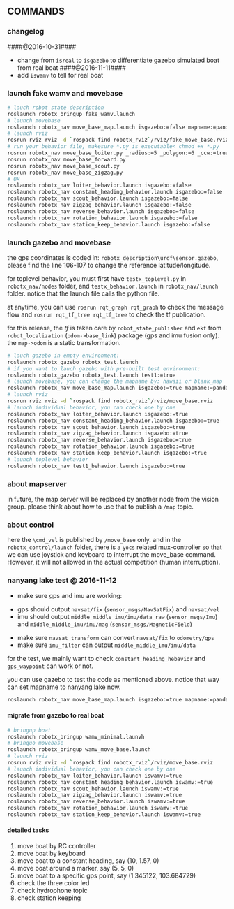 COMMANDS
--------
### changelog ###
####@2016-10-31####
+ change from `isreal` to `isgazebo` to differentiate gazebo simulated boat from real boat
####@2016-11-11####
+ add `iswamv` to tell for real boat

### launch fake wamv and movebase ###
```bash
# lauch robot state description
roslaunch robotx_bringup fake_wamv.launch
# launch movebase
roslaunch robotx_nav move_base_map.launch isgazebo:=false mapname:=pandan
# launch rviz
rosrun rviz rviz -d `rospack find robotx_rviz`/rviz/fake_move_base.rviz
# run your behavior file, makesure *.py is executable< chmod +x *.py
rosrun robotx_nav move_base_loiter.py _radius:=5 _polygon:=6 _ccw:=true
rosrun robotx_nav move_base_forward.py 
rosrun robotx_nav move_base_scout.py
rosrun robotx_nav move_base_zigzag.py
# OR
roslaunch robotx_nav loiter_behavior.launch isgazebo:=false
roslaunch robotx_nav constant_heading_behavior.launch isgazebo:=false
roslaunch robotx_nav scout_behavior.launch isgazebo:=false
roslaunch robotx_nav zigzag_behavior.launch isgazebo:=false
roslaunch robotx_nav reverse_behavior.launch isgazebo:=false
roslaunch robotx_nav rotation_behavior.launch isgazebo:=false
roslaunch robotx_nav station_keep_behavior.launch isgazebo:=false
```

### launch gazebo and movebase ###
the gps coordinates is coded in: `robotx_description\urdf\sensor.gazebo`,
please find the line 106-107 to change the reference latitude/longitude.

for toplevel behavior, you must first have `testx_toplevel.py` in `robotx_nav/nodes` folder,
and `testx_behavior.launch` in `robotx_nav/launch` folder.
notice that the launch file calls the python file.

at anytime, you can use `rosrun rqt_graph rqt_graph` to check the message flow
and `rosrun rqt_tf_tree rqt_tf_tree` to check the tf publication.

for this release, the *tf* is taken care by `robot_state_publisher` and `ekf` from `robot_localization` (`odom->base_link`) package (gps and imu fusion only). the `map->odom` is a static transformation.

```bash
# lauch gazebo in empty environment:
roslaunch robotx_gazebo robotx_test.launch
# if you want to lauch gazebo with pre-built test environment:
roslaunch robotx_gazebo robotx_test.launch test1:=true
# launch movebase, you can change the mapname by: hawaii or blank_map
roslaunch robotx_nav move_base_map.launch isgazebo:=true mapname:=pandan
# launch rviz
rosrun rviz rviz -d `rospack find robotx_rviz`/rviz/move_base.rviz
# launch individual behavior, you can check one by one
roslaunch robotx_nav loiter_behavior.launch isgazebo:=true
roslaunch robotx_nav constant_heading_behavior.launch isgazebo:=true
roslaunch robotx_nav scout_behavior.launch isgazebo:=true
roslaunch robotx_nav zigzag_behavior.launch isgazebo:=true
roslaunch robotx_nav reverse_behavior.launch isgazebo:=true
roslaunch robotx_nav rotation_behavior.launch isgazebo:=true
roslaunch robotx_nav station_keep_behavior.launch isgazebo:=true
# launch toplevel behavior
roslaunch robotx_nav test1_behavior.launch isgazebo:=true
```

### about mapserver ###
in future, the map server will be replaced by another node from the vision group.
please think about how to use that to publish a `/map` topic.

### about control ###
here the `\cmd_vel` is published by `/move_base` only. and in the `robotx_control/launch` folder,
there is a `yocs` related mux-controller so that we can use joystick and keyboard to interrupt the move_base command. However, it will not allowed in the actual competition (human interruption).


### nanyang lake test @ 2016-11-12 ###
+ make sure gps and imu are working:
 - gps should output `navsat/fix` (`sensor_msgs/NavSatFix`) and `navsat/vel`
 - imu should output `middle_middle_imu/imu/data_raw` (`sensor_msgs/Imu`) and `middle_middle_imu/imu/mag` (`sensor_msgs/MagneticField`)
+ make sure `navsat_transform` can convert `navsat/fix` to `odometry/gps`
+ make sure `imu_filter` can output `middle_middle_imu/imu/data`

for the test, we mainly want to check `constant_heading_hebavior` and `gps_waypoint` can work or not.

you can use gazebo to test the code as mentioned above.
notice that way can set mapname to nanyang lake now.
```bash
roslaunch robotx_nav move_base_map.launch isgazebo:=true mapname:=pandan
```

#### migrate from gazebo to real boat ####
```bash
# bringup boat 
roslaunch robotx_bringup wamv_minimal.launvh
# bringuo movebase
roslaunch robotx_bringup wamv_move_base.launch
# launch rviz
rosrun rviz rviz -d `rospack find robotx_rviz`/rviz/move_base.rviz
# launch individual behavior, you can check one by one
roslaunch robotx_nav loiter_behavior.launch iswamv:=true
roslaunch robotx_nav constant_heading_behavior.launch iswamv:=true
roslaunch robotx_nav scout_behavior.launch iswamv:=true
roslaunch robotx_nav zigzag_behavior.launch iswamv:=true
roslaunch robotx_nav reverse_behavior.launch iswamv:=true
roslaunch robotx_nav rotation_behavior.launch iswamv:=true
roslaunch robotx_nav station_keep_behavior.launch iswamv:=true
```

#### detailed tasks ####
1. move boat by RC controller
2. move boat by keyboard
3. move boat to a constant heading, say (10, 1.57, 0) 
4. move boat around a marker, say (5, 5, 0)
5. move boat to a specific gps point, say (1.345122, 103.684729)
6. check the three color led
7. check hydrophone topic
8. check station keeping

